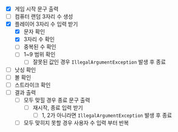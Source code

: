 - [x] 게임 시작 문구 출력
- [ ] 컴퓨터 랜덤 3자리 수 생성
- [x] 플레이어 3자리 수 입력 받기
  - [x] 문자 확인
  - [x] 3자리 수 확인
  - [ ] 중복된 수 확인
  - [ ] 1~9 범위 확인
    - [ ] 잘못된 값인 경우 `IllegalArgumentException` 발생 후 종료
- [ ] 낫싱 확인
- [ ] 볼 확인
- [ ] 스트라이크 확인
- [ ] 결과 출력
  - [ ] 모두 맞힐 경우 종료 문구 출력
    - [ ] 재시작, 종료 입력 받기
      - [ ] 1, 2가 아니라면 `IllegalArgumentException` 발생 후 종료
  - [ ] 모두 맞히지 못할 경우 사용자 수 입력 부터 반복